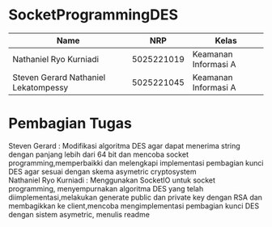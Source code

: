 # SocketProgrammingDES

| Name | NRP | Kelas |
| --- | --- | ----------|
| Nathaniel Ryo Kurniadi | 5025221019 | Keamanan Informasi A|
| Steven Gerard Nathaniel Lekatompessy | 5025221045 | Keamanan Informasi A|


# Pembagian Tugas
Steven Gerard           : Modifikasi algoritma DES agar dapat menerima string dengan panjang lebih dari 64 bit dan mencoba socket programming,memperbaikki dan melengkapi implementasi pembagian kunci DES agar sesuai dengan skema asymetric cryptosystem <br />
Nathaniel Ryo Kurniadi  : Menggunakan SocketIO untuk socket programming, menyempurnakan algoritma DES yang telah diimplementasi,melakukan generate public dan private key dengan RSA dan membagikkan ke client,mencoba mengimplementasi pembagian kunci DES dengan sistem asymetric, menulis readme